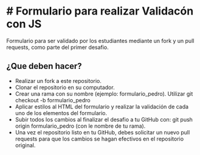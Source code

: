 # # Formulario para realizar Validacón con JS

Formulario para ser validado por los estudiantes mediante un fork y un pull requests, como parte del primer desafio.

## ¿Que deben hacer?

* Realizar un fork a este repositorio.
* Clonar el repositorio en su computador.
* Crear una rama con su nombre (ejemplo: formulario_pedro). Utilizar git checkout -b formulario_pedro
* Aplicar estilos al HTML del formulario y realizar la validación de cada uno de los elementos del formulario.
* Subir todos los cambios al finalizar el desafio a tu GitHub con: git push origin formulario_pedro (con le nombre de tu rama).
* Una vez el repositorio listo en tu GitHub, debes solicitar un nuevo pull requests para que los cambios se hagan efectivos en el repositorio original.
